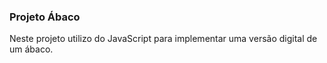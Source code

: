 ### Projeto Ábaco

Neste projeto utilizo do JavaScript para implementar uma versão digital de um ábaco.
